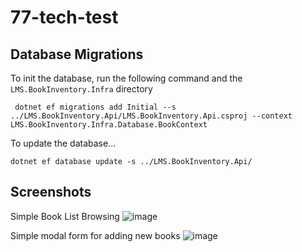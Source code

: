 # 77-tech-test

## Database Migrations

To init the database, run the following command and the `LMS.BookInventory.Infra` directory

```shell
 dotnet ef migrations add Initial --s ../LMS.BookInventory.Api/LMS.BookInventory.Api.csproj --context LMS.BookInventory.Infra.Database.BookContext 
 ```

 To update the database...

 ```shell
 dotnet ef database update -s ../LMS.BookInventory.Api/
 ```


## Screenshots
Simple Book List Browsing
![image](https://github.com/user-attachments/assets/0108aa55-ad21-4cfa-917a-491df6235ab5)

Simple modal form for adding new books
![image](https://github.com/user-attachments/assets/ec7b44ed-6e51-4bc3-98c2-9aad06d60b53)

